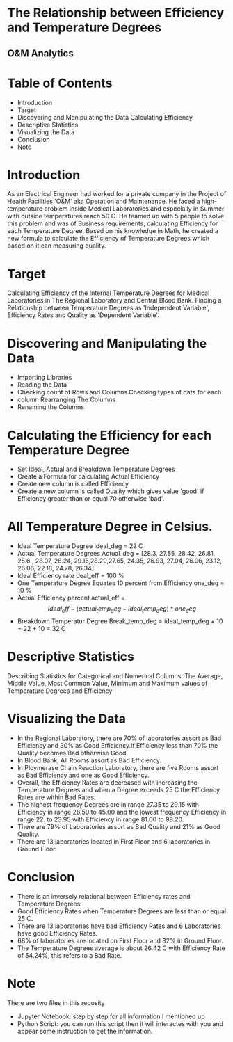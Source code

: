 # The Relationship between Efficiency and Temperature Degrees 
## O&M Analytics 


# Table of Contents 
- Introduction
- Target
- Discovering and Manipulating the Data Calculating Efficiency
- Descriptive Statistics
- Visualizing the Data
- Conclusion 
- Note


# Introduction 
As an Electrical Engineer had worked for a private company in the Project of Health Facilities 'O&M' aka Operation and Maintenance. He faced a high-temperature problem inside Medical Laboratories and especially in Summer with outside temperatures reach 50 C. He teamed up with 5 people to solve this problem and was of Business requirements, calculating Efficiency for each Temperature Degree. Based on his knowledge in Math, he created a new formula to calculate the Efficiency of Temperature Degrees which based on it can measuring quality. 


# Target 
Calculating Efficiency of the Internal Temperature Degrees for Medical Laboratories in The Regional Laboratory and Central Blood Bank. Finding a Relationship between Temperature Degrees as 'Independent Variable', Efficiency Rates and Quality as 'Dependent Variable'. 


# Discovering and Manipulating the Data 
- Importing Libraries
- Reading the Data
- Checking count of Rows and Columns Checking types of data for each
- column Rearranging The Columns
- Renaming the Columns 


# Calculating the Efficiency for each Temperature Degree 
- Set Ideal, Actual and Breakdown Temperature Degrees
- Create a Formula for calculating Actual Efficiency
- Create new column is called Efficiency
- Create a new column is called Quality which gives value 'good' if Efficiency greater than or equal 70 otherwise 'bad'. 


# All Temperature Degree in Celsius. 
- Ideal Temperature Degree 
    Ideal_deg = 22 C 
- Actual Temperature Degrees 
    Actual_deg = [28.3, 27.55, 28.42, 26.81, 25.6 , 28.07, 28.24, 29.15,28.29,27.65, 24.35, 26.93, 27.04, 26.06, 23.12, 26.06, 22.18, 24.78, 26.34] 
- Ideal Efficiency rate
    deal_eff = 100 % 
- One Temperature Degree Equates 10 percent from Efficiency 
    one_deg = 10 % 
- Actual Efficiency percent
    actual_eff = $$ideal_eff - (actual_temp_deg -ideal_temp_deg) * one_deg$$
- Breakdown Temperatur Degree
    Break_temp_deg = ideal_temp_deg + 10 = 22 + 10 = 32 C 


# Descriptive Statistics 
Describing Statistics for Categorical and Numerical Columns. The Average, Middle Value, Most Common Value, Minimum and Maximum values of Temperature Degrees and Efficiency 


# Visualizing the Data 
- In the Regional Laboratory, there are 70% of laboratories assort as Bad Efficiency and 30% as Good Efficiency.If Efficiency less than 70% the Quality becomes Bad otherwise Good. 
- In Blood Bank, All Rooms assort as Bad Efficiency. 
- In Ploymerase Chain Reaction Laboratory, there are five Rooms assort as Bad Efficiency and one as Good Efficiency. 
- Overall, the Efficiency Rates are decreased with increasing the Temperature Degrees and when a Degree exceeds 25 C the Efficiency Rates are within Bad Rates. 
- The highest frequency Degrees are in range 27.35 to 29.15 with Efficiency in range 28.50 to 45.00 and the lowest frequency Efficiency in range 22. to 23.95 with Efficiency in range 81.00 to 98.20. 
- There are 79% of Laboratories assort as Bad Quality and 21% as Good Quality. 
- There are 13 laboratories located in First Floor and 6 laboratories in Ground Floor.


# Conclusion 
- There is an inversely relational between Efficiency rates and Temperature Degrees.
- Good Efficiency Rates when Temperature Degrees are less than or equal 25 C.
- There are 13 laboratories have bad Efficiency Rates and 6 Laboratories have good Efficiency Rates.
- 68% of laboratories are located on First Floor and 32% in Ground Floor.
- The Temperature Degrees average is about 26.42 C with Efficiency Rate of 54.24%, this refers to a Bad Rate. 


# Note
There are two files in this reposity
- Jupyter Notebook: step by step for all information I mentioned up
- Python Script: you can run this script then it will interactes with you and appear some instruction to get the information.
